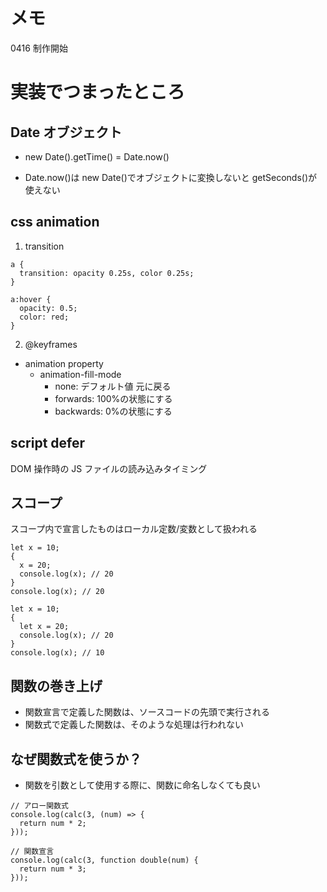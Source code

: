 # メモ

0416 制作開始

# 実装でつまったところ

## Date オブジェクト

- new Date().getTime() = Date.now()

- Date.now()は new Date()でオブジェクトに変換しないと getSeconds()が使えない

## css animation

1. transition

```
a {
  transition: opacity 0.25s, color 0.25s;
}

a:hover {
  opacity: 0.5;
  color: red;
}
```

2. @keyframes

- animation property
  - animation-fill-mode
    - none: デフォルト値 元に戻る
    - forwards: 100%の状態にする
    - backwards: 0%の状態にする

## script defer

DOM 操作時の JS ファイルの読み込みタイミング

## スコープ

スコープ内で宣言したものはローカル定数/変数として扱われる

```
let x = 10;
{
  x = 20;
  console.log(x); // 20
}
console.log(x); // 20
```

```
let x = 10;
{
  let x = 20;
  console.log(x); // 20
}
console.log(x); // 10
```

## 関数の巻き上げ

- 関数宣言で定義した関数は、ソースコードの先頭で実行される
- 関数式で定義した関数は、そのような処理は行われない

## なぜ関数式を使うか？

- 関数を引数として使用する際に、関数に命名しなくても良い

```
// アロー関数式
console.log(calc(3, (num) => {
  return num * 2;
}));

// 関数宣言
console.log(calc(3, function double(num) {
  return num * 3;
}));
```
